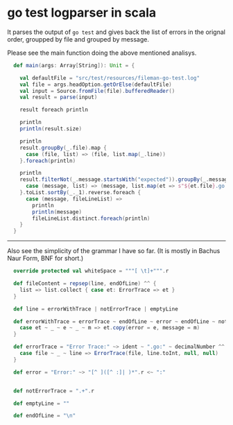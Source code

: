 # go test logparser in scala

It parses the output of `go test` and gives back the list of errors in the orignal order, groupped by file and grouped by message.

Please see the main function doing the above mentioned analisys.
```scala
  def main(args: Array[String]): Unit = {

    val defaultFile = "src/test/resources/fileman-go-test.log"
    val file = args.headOption.getOrElse(defaultFile)
    val input = Source.fromFile(file).bufferedReader()
    val result = parse(input)

    result foreach println

    println
    println(result.size)

    println
    result.groupBy(_.file).map {
      case (file, list) => (file, list.map(_.line))
    }.foreach(println)

    println
    result.filterNot(_.message.startsWith("expected")).groupBy(_.message).map {
      case (message, list) => (message, list.map(et => s"${et.file}.go:${et.line}"))
    }.toList.sortBy(_._1).reverse.foreach {
      case (message, fileLineList) =>
        println
        println(message)
        fileLineList.distinct.foreach(println)
    }
  }
```
---

Also see the simplicity of the grammar I have so far. (It is mostly in Bachus Naur Form, BNF for short.)

```scala
  override protected val whiteSpace = """[ \t]+""".r

  def fileContent = repsep(line, endOfLine) ^^ {
    list => list.collect { case et: ErrorTrace => et }
  }

  def line = errorWithTrace | notErrorTrace | emptyLine

  def errorWithTrace = errorTrace ~ endOfLine ~ error ~ endOfLine ~ notErrorTrace ^^ {
    case et ~ _ ~ e ~ _ ~ m => et.copy(error = e, message = m)
  }

  def errorTrace = "Error Trace:" ~> ident ~ ".go:" ~ decimalNumber ^^ {
    case file ~ _ ~ line => ErrorTrace(file, line.toInt, null, null)
  }

  def error = "Error:" ~> "[^ ]([^ :]| )*".r <~ ":"


  def notErrorTrace = ".+".r

  def emptyLine = ""

  def endOfLine = "\n"
```
